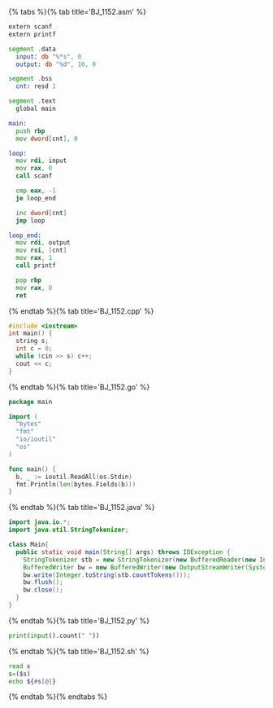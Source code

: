 {% tabs %}{% tab title='BJ_1152.asm' %}

```asm
extern scanf
extern printf

segment .data
  input: db "%*s", 0
  output: db "%d", 10, 0

segment .bss
  cnt: resd 1

segment .text
  global main

main:
  push rbp
  mov dword[cnt], 0

loop:
  mov rdi, input
  mov rax, 0
  call scanf

  cmp eax, -1
  je loop_end

  inc dword[cnt]
  jmp loop

loop_end:
  mov rdi, output
  mov rsi, [cnt]
  mov rax, 1
  call printf

  pop rbp
  mov rax, 0
  ret
```

{% endtab %}{% tab title='BJ_1152.cpp' %}

```cpp
#include <iostream>
int main() {
  string s;
  int c = 0;
  while (cin >> s) c++;
  cout << c;
}
```

{% endtab %}{% tab title='BJ_1152.go' %}

```go
package main

import (
  "bytes"
  "fmt"
  "io/ioutil"
  "os"
)

func main() {
  b, _ := ioutil.ReadAll(os.Stdin)
  fmt.Println(len(bytes.Fields(b)))
}
```

{% endtab %}{% tab title='BJ_1152.java' %}

```java
import java.io.*;
import java.util.StringTokenizer;

class Main{
  public static void main(String[] args) throws IOException {
    StringTokenizer stb = new StringTokenizer(new BufferedReader(new InputStreamReader(System.in)).readLine(), " ");
    BufferedWriter bw = new BufferedWriter(new OutputStreamWriter(System.out));
    bw.write(Integer.toString(stb.countTokens()));
    bw.flush();
    bw.close();
  }
}
```

{% endtab %}{% tab title='BJ_1152.py' %}

```py
print(input().count(" "))
```

{% endtab %}{% tab title='BJ_1152.sh' %}

```sh
read s
s=($s)
echo ${#s[@]}
```

{% endtab %}{% endtabs %}
